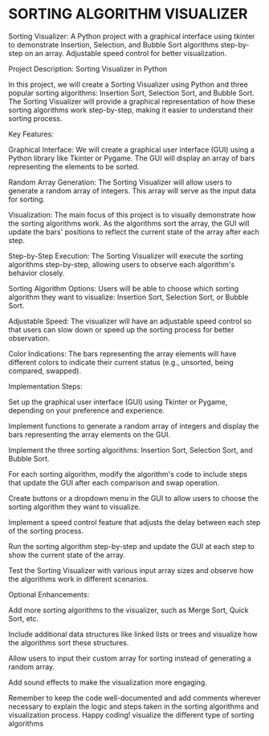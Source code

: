 # SORTING ALGORITHM VISUALIZER
Sorting Visualizer: A Python project with a graphical interface using tkinter to demonstrate Insertion, Selection, and Bubble Sort algorithms step-by-step on an array. Adjustable speed control for better visualization.

Project Description: Sorting Visualizer in Python

In this project, we will create a Sorting Visualizer using Python and three popular sorting algorithms: Insertion Sort, Selection Sort, and Bubble Sort. The Sorting Visualizer will provide a graphical representation of how these sorting algorithms work step-by-step, making it easier to understand their sorting process.

Key Features:

Graphical Interface: We will create a graphical user interface (GUI) using a Python library like Tkinter or Pygame. The GUI will display an array of bars representing the elements to be sorted.

Random Array Generation: The Sorting Visualizer will allow users to generate a random array of integers. This array will serve as the input data for sorting.

Visualization: The main focus of this project is to visually demonstrate how the sorting algorithms work. As the algorithms sort the array, the GUI will update the bars' positions to reflect the current state of the array after each step.

Step-by-Step Execution: The Sorting Visualizer will execute the sorting algorithms step-by-step, allowing users to observe each algorithm's behavior closely.

Sorting Algorithm Options: Users will be able to choose which sorting algorithm they want to visualize: Insertion Sort, Selection Sort, or Bubble Sort.

Adjustable Speed: The visualizer will have an adjustable speed control so that users can slow down or speed up the sorting process for better observation.

Color Indications: The bars representing the array elements will have different colors to indicate their current status (e.g., unsorted, being compared, swapped).

Implementation Steps:

Set up the graphical user interface (GUI) using Tkinter or Pygame, depending on your preference and experience.

Implement functions to generate a random array of integers and display the bars representing the array elements on the GUI.

Implement the three sorting algorithms: Insertion Sort, Selection Sort, and Bubble Sort.

For each sorting algorithm, modify the algorithm's code to include steps that update the GUI after each comparison and swap operation.

Create buttons or a dropdown menu in the GUI to allow users to choose the sorting algorithm they want to visualize.

Implement a speed control feature that adjusts the delay between each step of the sorting process.

Run the sorting algorithm step-by-step and update the GUI at each step to show the current state of the array.

Test the Sorting Visualizer with various input array sizes and observe how the algorithms work in different scenarios.

Optional Enhancements:

Add more sorting algorithms to the visualizer, such as Merge Sort, Quick Sort, etc.

Include additional data structures like linked lists or trees and visualize how the algorithms sort these structures.

Allow users to input their custom array for sorting instead of generating a random array.

Add sound effects to make the visualization more engaging.

Remember to keep the code well-documented and add comments wherever necessary to explain the logic and steps taken in the sorting algorithms and visualization process. Happy coding!
visualize the different type of sorting algorithms
